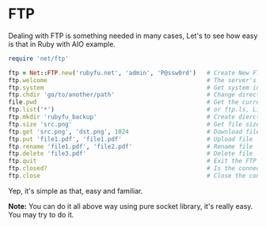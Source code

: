 # FTP
Dealing with FTP is something needed in many cases, Let's to see how easy is that in Ruby with AIO example.


```ruby
require 'net/ftp'

ftp = Net::FTP.new('rubyfu.net', 'admin', 'P@ssw0rd')   # Create New FTP connection
ftp.welcome                                             # The server's welcome message
ftp.system                                              # Get system information 
ftp.chdir 'go/to/another/path'                          # Change directory
file.pwd                                                # Get the currect directory
ftp.list('*')                                           # or ftp.ls, List all files and folders
ftp.mkdir 'rubyfu_backup'                               # Create dierctory
ftp.size 'src.png'                                      # Get file size
ftp.get 'src.png', 'dst.png', 1024                      # Download file
ftp.put 'file1.pdf', 'file1.pdf'                        # Upload file 
ftp.rename 'file1.pdf', 'file2.pdf'                     # Rename file
ftp.delete 'file3.pdf'                                  # Delete file 
ftp.quit                                                # Exit the FTP session
ftp.closed?                                             # Is the connection closed?
ftp.close                                               # Close the connection
```

Yep, it's simple as that, easy and familiar.

**Note:** You can do it all above way using pure socket library, it's really easy. You may try to do it.